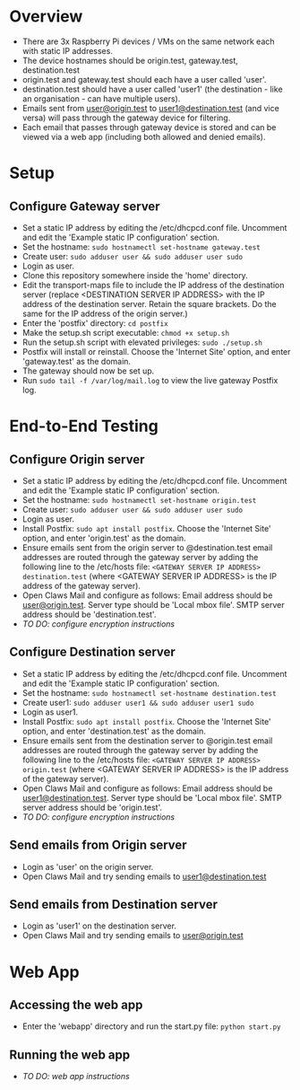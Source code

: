 # Overview
- There are 3x Raspberry Pi devices / VMs on the same network each with static IP addresses.  
- The device hostnames should be origin.test, gateway.test, destination.test  
- origin.test and gateway.test should each have a user called 'user'.  
- destination.test should have a user called 'user1' (the destination - like an organisation - can have multiple users).  
- Emails sent from user@origin.test to user1@destination.test (and vice versa) will pass through the gateway device for filtering. 
- Each email that passes through gateway device is stored and can be viewed via a web app (including both allowed and denied emails).

# Setup
## Configure Gateway server
- Set a static IP address by editing the /etc/dhcpcd.conf file. Uncomment and edit the 'Example static IP configuration' section.  
- Set the hostname: `sudo hostnamectl set-hostname gateway.test`  
- Create user: `sudo adduser user && sudo adduser user sudo`  
- Login as user.  
- Clone this repository somewhere inside the 'home' directory.  
- Edit the transport-maps file to include the IP address of the destination server (replace \<DESTINATION SERVER IP ADDRESS> with the IP address of the destination server. Retain the square brackets. Do the same for the IP address of the origin server.)  
- Enter the 'postfix' directory: `cd postfix`  
- Make the setup.sh script executable: `chmod +x setup.sh`  
- Run the setup.sh script with elevated privileges: `sudo ./setup.sh`  
- Postfix will install or reinstall. Choose the 'Internet Site' option, and enter 'gateway.test' as the domain.  
- The gateway should now be set up.  
- Run `sudo tail -f /var/log/mail.log` to view the live gateway Postfix log.

# End-to-End Testing
## Configure Origin server
- Set a static IP address by editing the /etc/dhcpcd.conf file. Uncomment and edit the 'Example static IP configuration' section.  
- Set the hostname: `sudo hostnamectl set-hostname origin.test`  
- Create user: `sudo adduser user && sudo adduser user sudo`  
- Login as user.  
- Install Postfix: `sudo apt install postfix`. Choose the 'Internet Site' option, and enter 'origin.test' as the domain.  
- Ensure emails sent from the origin server to @destination.test email addresses are routed through the gateway server by adding the following line to the /etc/hosts file: `<GATEWAY SERVER IP ADDRESS>    destination.test` (where \<GATEWAY SERVER IP ADDRESS> is the IP address of the gateway server).  
- Open Claws Mail and configure as follows: Email address should be user@origin.test. Server type should be 'Local mbox file'. SMTP server address should be 'destination.test'.  
- _TO DO: configure encryption instructions_

## Configure Destination server
- Set a static IP address by editing the /etc/dhcpcd.conf file. Uncomment and edit the 'Example static IP configuration' section.  
- Set the hostname: `sudo hostnamectl set-hostname destination.test`  
- Create user1: `sudo adduser user1 && sudo adduser user1 sudo`  
- Login as user1.   
- Install Postfix: `sudo apt install postfix`. Choose the 'Internet Site' option, and enter 'destination.test' as the domain.  
- Ensure emails sent from the destination server to @origin.test email addresses are routed through the gateway server by adding the following line to the /etc/hosts file: `<GATEWAY SERVER IP ADDRESS>    origin.test` (where \<GATEWAY SERVER IP ADDRESS> is the IP address of the gateway server).  
- Open Claws Mail and configure as follows:  Email address should be user1@destination.test. Server type should be 'Local mbox file'. SMTP server address should be 'origin.test'.  
- _TO DO: configure encryption instructions_

## Send emails from Origin server
- Login as 'user' on the origin server.  
- Open Claws Mail and try sending emails to user1@destination.test

## Send emails from Destination server
- Login as 'user1' on the destination server.  
- Open Claws Mail and try sending emails to user@origin.test

# Web App
## Accessing the web app
- Enter the 'webapp' directory and run the start.py file: `python start.py`

## Running the web app
- _TO DO: web app instructions_

